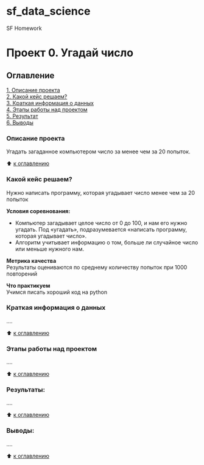 # sf_data_science
SF Homework
# Проект 0. Угадай число

## Оглавление  
[1. Описание проекта](.README.md#Описание-проекта)  
[2. Какой кейс решаем?](.README.md#Какой-кейс-решаем)  
[3. Краткая информация о данных](.README.md#Краткая-информация-о-данных)  
[4. Этапы работы над проектом](.README.md#Этапы-работы-над-проектом)  
[5. Результат](.README.md#Результат)    
[6. Выводы](.README.md#Выводы) 

### Описание проекта    
Угадать загаданное компьютером число за менее чем за 20 попыток.

:arrow_up: [к оглавлению](_)


### Какой кейс решаем?    
Нужно написать программу, которая угадывает число менее чем за 20 попыток

**Условия соревнования:**  
- Компьютер загадывает целое число от 0 до 100, и нам его нужно угадать. Под «угадать», подразумевается «написать программу, которая угадывает число».
- Алгоритм учитывает информацию о том, больше ли случайное число или меньше нужного нам.

**Метрика качества**     
Результаты оцениваются по среднему количеству попыток при 1000 повторений

**Что практикуем**     
Учимся писать хороший код на python 


### Краткая информация о данных
....
  
:arrow_up: [к оглавлению](.README.md#Оглавление)


### Этапы работы над проектом  
....

:arrow_up: [к оглавлению](.README.md#Оглавление)


### Результаты:  
....

:arrow_up: [к оглавлению](.README.md#Оглавление)


### Выводы:  
....

:arrow_up: [к оглавлению](.README.md#Оглавление)